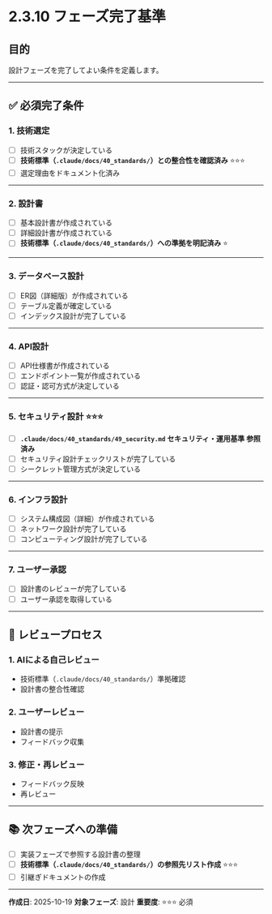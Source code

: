 # 2.3.10 フェーズ完了基準

## 目的

設計フェーズを完了してよい条件を定義します。

---

## ✅ 必須完了条件

### 1. 技術選定

- [ ] 技術スタックが決定している
- [ ] **技術標準（`.claude/docs/40_standards/`）との整合性を確認済み** ⭐⭐⭐
- [ ] 選定理由をドキュメント化済み

---

### 2. 設計書

- [ ] 基本設計書が作成されている
- [ ] 詳細設計書が作成されている
- [ ] **技術標準（`.claude/docs/40_standards/`）への準拠を明記済み** ⭐

---

### 3. データベース設計

- [ ] ER図（詳細版）が作成されている
- [ ] テーブル定義が確定している
- [ ] インデックス設計が完了している

---

### 4. API設計

- [ ] API仕様書が作成されている
- [ ] エンドポイント一覧が作成されている
- [ ] 認証・認可方式が決定している

---

### 5. セキュリティ設計 ⭐⭐⭐

- [ ] **`.claude/docs/40_standards/49_security.md` セキュリティ・運用基準 参照済み**
- [ ] セキュリティ設計チェックリストが完了している
- [ ] シークレット管理方式が決定している

---

### 6. インフラ設計

- [ ] システム構成図（詳細）が作成されている
- [ ] ネットワーク設計が完了している
- [ ] コンピューティング設計が完了している

---

### 7. ユーザー承認

- [ ] 設計書のレビューが完了している
- [ ] ユーザー承認を取得している

---

## 🔄 レビュープロセス

### 1. AIによる自己レビュー
- 技術標準（`.claude/docs/40_standards/`）準拠確認
- 設計書の整合性確認

### 2. ユーザーレビュー
- 設計書の提示
- フィードバック収集

### 3. 修正・再レビュー
- フィードバック反映
- 再レビュー

---

## 📚 次フェーズへの準備

- [ ] 実装フェーズで参照する設計書の整理
- [ ] **技術標準（`.claude/docs/40_standards/`）の参照先リスト作成** ⭐⭐⭐
- [ ] 引継ぎドキュメントの作成

---

**作成日**: 2025-10-19
**対象フェーズ**: 設計
**重要度**: ⭐⭐⭐ 必須
